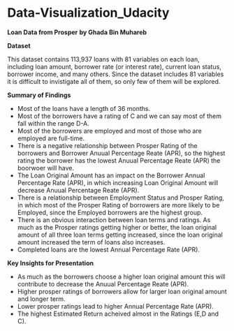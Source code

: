 # Data-Visualization_Udacity
**Loan Data from Prosper**
**by Ghada Bin Muhareb**

**Dataset**

This dataset contains 113,937 loans with 81 variables on each loan, including loan amount,  borrower rate (or interest rate), current loan status, borrower income, and many others.  Since the dataset includes 81 variables it is difficult to invistigate all of them, so only few of them  will be explored. 

**Summary of Findings**
* Most of the loans have a length of 36 months.
* Most of the borrowers have a rating of C and we can say most of them fall within the range D-A.
* Most of the borrowers are employed and most of those who are employed are full-time.
* There is a negative relationship between Prosper Rating of the borrowers and Borrower Anuual Percentage  Reate (APR), so the highest rating the borrower has the lowest Anuual Percentage Reate (APR)  the boorwoer will have.
* The Loan Original Amount has an impact on the Borrower Annual Percentage Rate (APR), in which increasing  Loan Original Amount will decrease Anuual Percentage Reate (APR).
* There is a relationship between Employment Status and Prosper Rating, in which most of the Prosper Rating  of borrowers are more likely to be Employed, since the Employed borrowers are the highest group.
* There is an obvious interaction between loan terms and ratings. As much as the Prosper ratings getting higher  or better, the loan original amount of all three loan terms getting increased, since the loan original amount  increased the term of loans also increases.
* Completed loans are the lowest Annual Percentage Rate (APR).  

**Key Insights for Presentation**
* As much as the borrowers choose a higher loan original amount this will contribute to decrease the Anuual  Percentage Reate (APR). 
* Higher prosper ratings of borrowers allow for larger loan original amount and longer term. 
* Lower prosper ratings lead to higher Annual Percentage Rate (APR). 
* The highest Estimated Return acheived almost in the Ratings (E,D and C).
